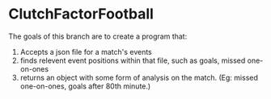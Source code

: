 # ClutchFactorFootball

The goals of this branch are to create a program that:

1. Accepts a json file for a match's events
2. finds relevent event positions within that file, such as goals, missed one-on-ones
3. returns an object with some form of analysis on the match. (Eg: missed one-on-ones, goals after 80th minute.)
